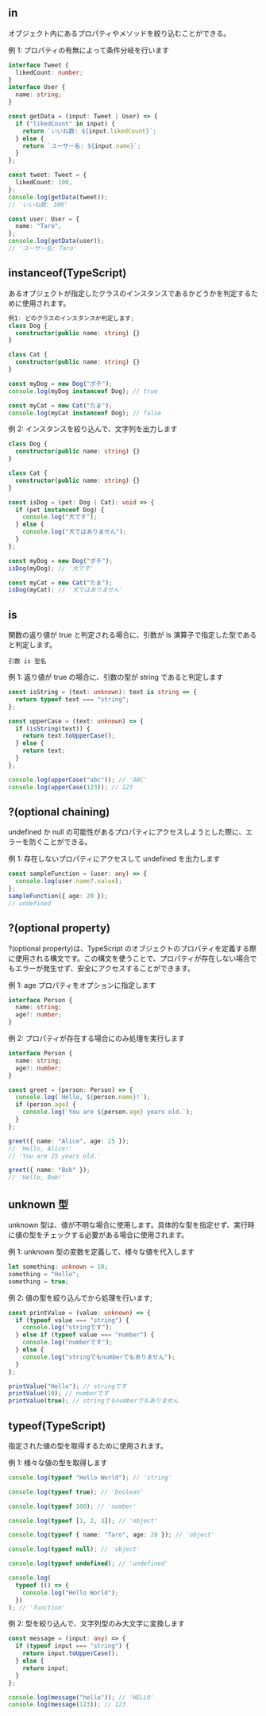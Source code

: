 ## in

オブジェクト内にあるプロパティやメソッドを絞り込むことができる。

例 1: プロパティの有無によって条件分岐を行います

```ts
interface Tweet {
  likedCount: number;
}
interface User {
  name: string;
}

const getData = (input: Tweet | User) => {
  if ("likedCount" in input) {
    return `いいね数: ${input.likedCount}`;
  } else {
    return `ユーザー名: ${input.name}`;
  }
};

const tweet: Tweet = {
  likedCount: 100,
};
console.log(getData(tweet));
// 'いいね数: 100'

const user: User = {
  name: "Taro",
};
console.log(getData(user));
// 'ユーザー名: Taro'
```

## instanceof(TypeScript)

あるオブジェクトが指定したクラスのインスタンスであるかどうかを判定するために使用されます。

```ts
例1: どのクラスのインスタンスか判定します;
class Dog {
  constructor(public name: string) {}
}

class Cat {
  constructor(public name: string) {}
}

const myDog = new Dog("ポチ");
console.log(myDog instanceof Dog); // true

const myCat = new Cat("たま");
console.log(myCat instanceof Dog); // false
```

例 2: インスタンスを絞り込んで、文字列を出力します

```ts
class Dog {
  constructor(public name: string) {}
}

class Cat {
  constructor(public name: string) {}
}

const isDog = (pet: Dog | Cat): void => {
  if (pet instanceof Dog) {
    console.log("犬です");
  } else {
    console.log("犬ではありません");
  }
};

const myDog = new Dog("ポチ");
isDog(myDog); // '犬です'

const myCat = new Cat("たま");
isDog(myCat); // '犬ではありません'
```

## is

関数の返り値が true と判定される場合に、引数が is 演算子で指定した型であると判定します。

```
引数 is 型名
```

例 1: 返り値が true の場合に、引数の型が string であると判定します

```ts
const isString = (text: unknown): text is string => {
  return typeof text === "string";
};

const upperCase = (text: unknown) => {
  if (isString(text)) {
    return text.toUpperCase();
  } else {
    return text;
  }
};

console.log(upperCase("abc")); // 'ABC'
console.log(upperCase(123)); // 123
```

## ?(optional chaining)

undefined か null の可能性があるプロパティにアクセスしようとした際に、エラーを防ぐことができる。

例 1: 存在しないプロパティにアクセスして undefined を出力します

```ts
const sampleFunction = (user: any) => {
  console.log(user.name?.value);
};
sampleFunction({ age: 20 });
// undefined
```

## ?(optional property)

?(optional property)は、TypeScript のオブジェクトのプロパティを定義する際に使用される構文です。この構文を使うことで、プロパティが存在しない場合でもエラーが発生せず、安全にアクセスすることができます。

例 1: age プロパティをオプションに指定します

```ts
interface Person {
  name: string;
  age?: number;
}
```

例 2: プロパティが存在する場合にのみ処理を実行します

```ts
interface Person {
  name: string;
  age?: number;
}

const greet = (person: Person) => {
  console.log(`Hello, ${person.name}!`);
  if (person.age) {
    console.log(`You are ${person.age} years old.`);
  }
};

greet({ name: "Alice", age: 25 });
// 'Hello, Alice!'
// 'You are 25 years old.'

greet({ name: "Bob" });
// 'Hello, Bob!'
```

## unknown 型

unknown 型は、値が不明な場合に使用します。具体的な型を指定せず、実行時に値の型をチェックする必要がある場合に使用されます。

例 1: unknown 型の変数を定義して、様々な値を代入します

```ts
let something: unknown = 10;
something = "Hello";
something = true;
```

例 2: 値の型を絞り込んでから処理を行います;

```ts
const printValue = (value: unknown) => {
  if (typeof value === "string") {
    console.log("stringです");
  } else if (typeof value === "number") {
    console.log("numberです");
  } else {
    console.log("stringでもnumberでもありません");
  }
};

printValue("Hello"); // stringです
printValue(10); // numberです
printValue(true); // stringでもnumberでもありません
```

## typeof(TypeScript)

指定された値の型を取得するために使用されます。

例 1: 様々な値の型を取得します

```ts
console.log(typeof "Hello World"); // 'string'

console.log(typeof true); // 'boolean'

console.log(typeof 100); // 'number'

console.log(typeof [1, 2, 3]); // 'object'

console.log(typeof { name: "Taro", age: 28 }); // 'object'

console.log(typeof null); // 'object'

console.log(typeof undefined); // 'undefined'

console.log(
  typeof (() => {
    console.log("Hello World");
  })
); // 'function'
```

例 2: 型を絞り込んで、文字列型のみ大文字に変換します

```ts
const message = (input: any) => {
  if (typeof input === "string") {
    return input.toUpperCase();
  } else {
    return input;
  }
};

console.log(message("hello")); // 'HELLO'
console.log(message(123)); // 123
```
